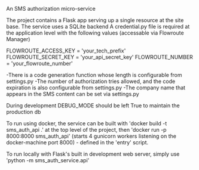 An SMS authorization micro-service

The project contains a Flask app serving up a single resource at the site base.
The service uses a SQLite backend
A credential.py file is required at the application level with the following values (accessable via Flowroute Manager)

FLOWROUTE_ACCESS_KEY = 'your_tech_prefix'
FLOWROUTE_SECRET_KEY = 'your_api_secret_key'
FLOWROUTE_NUMBER = 'your_flowroute_number'

-There is a code generation function whose length is configurable from settings.py
-The number of authorization tries allowed, and the code expiration is also 
    configurable from settings.py
-The company name that appears in the SMS content can be set via settings.py

During development DEBUG_MODE should be left True to maintain the production db

To run using docker, the service can be built with 'docker build -t sms_auth_api .' at the top level of the project, then 'docker run -p 8000:8000 sms_auth_api' (starts 4 gunicorn workers listening on the docker-machine port 8000) - defined in the 'entry' script.


To run locally with Flask's built in development web server, simply use 'python -m sms_auth_service.api'
